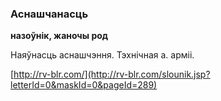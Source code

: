 ### Аснашчанасць
**назоўнік, жаночы род**

Наяўнасць аснашчэння. Тэхнічная а. арміі.

<a rel="author">[http://rv-blr.com/](http://rv-blr.com/slounik.jsp?letterId=0&maskId=0&pageId=289)</a>
